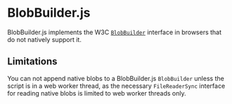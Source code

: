 BlobBuilder.js
==============

BlobBuilder.js implements the W3C [`BlobBuilder`][1] interface in browsers that do
not natively support it.

Limitations
-----------

You can not append native blobs to a BlobBuilder.js `BlobBuilder` unless the script is in
a web worker thread, as the necessary `FileReaderSync` interface for reading native blobs
is limited to web worker threads only.


  [1]: http://www.w3.org/TR/file-writer-api/#the-blobbuilder-interface